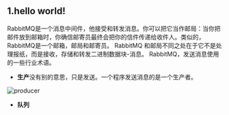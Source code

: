 ## 1.hello world!
RabbitMQ是一个消息中间件，他接受和转发消息。你可以把它当作邮局：当你把邮件放到邮箱时，你确信邮寄员最终会把你的信件传递给收件人。类似的，RabbitMQ是一个邮箱，邮局和邮寄员。
RabbitMQ 和邮局不同之处在于它不是处理报纸，而是接收，存储和转发二进制数据块-消息。
RabbitMQ，发送消息使用的一些行业术语。
* **生产**没有别的意思，只是发送。一个程序发送消息的是一个生产者。

![producer](https://www.rabbitmq.com/img/tutorials/producer.png)
* **队列**
